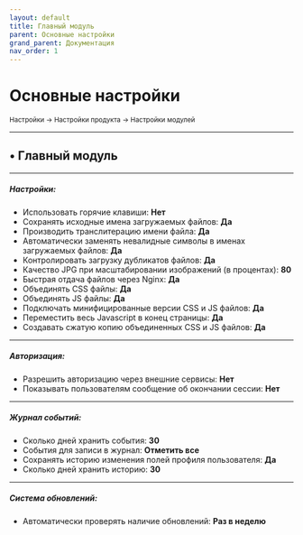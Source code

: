```yaml
---
layout: default
title: Главный модуль
parent: Основные настройки
grand_parent: Документация
nav_order: 1
---
```


# Основные настройки

<sub>Настройки → Настройки продукта → Настройки модулей</sub>

---

## • Главный модуль

---

##### **Настройки:**

- Использовать горячие клавиши: **Нет**
- Сохранять исходные имена загружаемых файлов: **Да**
- Производить транслитерацию имени файла: **Да**
- Автоматически заменять невалидные символы в именах загружаемых файлов: **Да**
- Контролировать загрузку дубликатов файлов: **Да**
- Качество JPG при масштабировании изображений (в процентах): **80**
- Быстрая отдача файлов через Nginx: **Да**
- Объединять CSS файлы: **Да**
- Объединять JS файлы: **Да**
- Подключать минифицированные версии CSS и JS файлов: **Да**
- Переместить весь Javascript в конец страницы: **Да**
- Создавать сжатую копию объединенных CSS и JS файлов: **Да**

---

##### **Авторизация:**

- Разрешить авторизацию через внешние сервисы: **Нет**
- Показывать пользователям сообщение об окончании сессии: **Нет**

---

##### **Журнал событий:**

- Сколько дней хранить события: **30**
- События для записи в журнал: **Отметить все**
- Сохранять историю изменения полей профиля пользователя: **Да**
- Сколько дней хранить историю: **30**

---

##### **Система обновлений:**

- Автоматически проверять наличие обновлений: **Раз в неделю**

<br>
